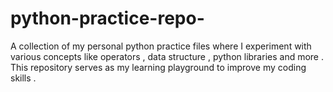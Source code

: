 # python-practice-repo-
A collection of my personal python practice files where I experiment with various concepts like operators , data structure , python libraries and more . This repository serves as my learning playground to improve my coding skills .  
